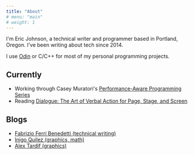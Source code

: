 ```yaml
---
title: "About"
# menu: "main"
# weight: 1
---
```


I'm Eric Johnson, a technical writer and programmer based in Portland, Oregon. I've been writing about tech since 2014.

I use [Odin](https://odin-lang.org) or C/C++ for most of my personal programming projects.

## Currently

- Working through Casey Muratori's [Performance-Aware Programming Series](https://www.computerenhance.com/p/table-of-contents)
- Reading [Dialogue: The Art of Verbal Action for Page, Stage, and Screen](https://www.goodreads.com/book/show/27416067-dialogue)

## Blogs

- [Fabrizio Ferri Benedetti (technical writing)](https://passo.uno/)
- [Inigo Quilez (graphics, math)](https://iquilezles.org/)
- [Alex Tardif (graphics)](https://alextardif.com/)
